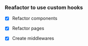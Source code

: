 ### Reafactor to use custom hooks

- [x] Refactor components

- [x] Refactor pages

- [x] Create middlewares